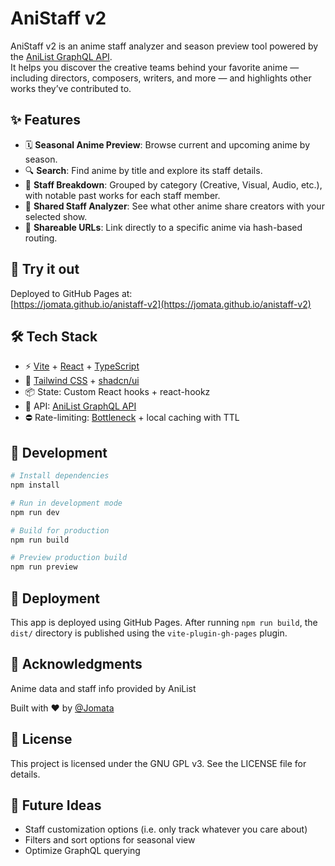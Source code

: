 # AniStaff v2

AniStaff v2 is an anime staff analyzer and season preview tool powered by the [AniList GraphQL API](https://docs.anilist.co).  
It helps you discover the creative teams behind your favorite anime — including directors, composers, writers, and more — and highlights other works they’ve contributed to.

## ✨ Features

- 🗓 **Seasonal Anime Preview**: Browse current and upcoming anime by season.
- 🔍 **Search**: Find anime by title and explore its staff details.
- 👥 **Staff Breakdown**: Grouped by category (Creative, Visual, Audio, etc.), with notable past works for each staff member.
- 🤝 **Shared Staff Analyzer**: See what other anime share creators with your selected show.
- 🔗 **Shareable URLs**: Link directly to a specific anime via hash-based routing.

## 🚀 Try it out

Deployed to GitHub Pages at:  
[https://jomata.github.io/anistaff-v2](https://jomata.github.io/anistaff-v2)

## 🛠 Tech Stack

- ⚡️ [Vite](https://vitejs.dev/) + [React](https://reactjs.org/) + [TypeScript](https://www.typescriptlang.org/)
- 💅 [Tailwind CSS](https://tailwindcss.com/) + [shadcn/ui](https://ui.shadcn.com/)
- 📦 State: Custom React hooks + react-hookz
- 🚀 API: [AniList GraphQL API](https://docs.anilist.co)
- ⛔️ Rate-limiting: [Bottleneck](https://www.npmjs.com/package/bottleneck) + local caching with TTL

## 🧪 Development

```bash
# Install dependencies
npm install

# Run in development mode
npm run dev

# Build for production
npm run build

# Preview production build
npm run preview
```

## 📡 Deployment

This app is deployed using GitHub Pages. After running `npm run build`, the `dist/` directory is published using the `vite-plugin-gh-pages` plugin.

## 🙏 Acknowledgments

Anime data and staff info provided by AniList

Built with ❤️ by [@Jomata](https://github.com/Jomata)

## 📄 License

This project is licensed under the GNU GPL v3. See the LICENSE file for details.

## 🧠 Future Ideas

- Staff customization options (i.e. only track whatever you care about)
- Filters and sort options for seasonal view
- Optimize GraphQL querying
